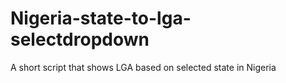# Nigeria-state-to-lga-selectdropdown
A short script that shows LGA based on selected state in Nigeria
